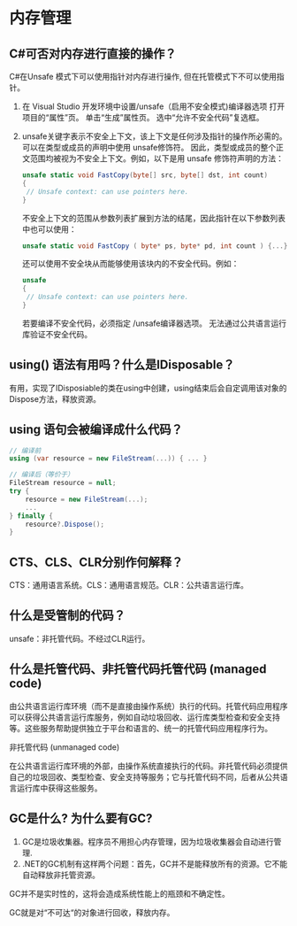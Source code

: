 # 内存管理

## C#可否对内存进行直接的操作？

C#在Unsafe 模式下可以使用指针对内存进行操作, 但在托管模式下不可以使用指针。

1. 在 Visual Studio 开发环境中设置/unsafe（启用不安全模式)编译器选项
   打开项目的“属性”页。
   单击“生成”属性页。
   选中“允许不安全代码”复选框。

2. unsafe关键字表示不安全上下文，该上下文是任何涉及指针的操作所必需的。
   可以在类型或成员的声明中使用 unsafe修饰符。
   因此，类型或成员的整个正文范围均被视为不安全上下文。例如，以下是用 unsafe 修饰符声明的方法：

   ```csharp
   unsafe static void FastCopy(byte[] src, byte[] dst, int count)
   {
   	// Unsafe context: can use pointers here.
   }
   ```

   不安全上下文的范围从参数列表扩展到方法的结尾，因此指针在以下参数列表中也可以使用：
   ```csharp
   unsafe static void FastCopy ( byte* ps, byte* pd, int count ) {...}
   ```

   还可以使用不安全块从而能够使用该块内的不安全代码。例如：
   ```csharp
   unsafe
   {
   	// Unsafe context: can use pointers here.
   }
   ```

   若要编译不安全代码，必须指定 /unsafe编译器选项。
   无法通过公共语言运行库验证不安全代码。

## using() 语法有用吗？什么是IDisposable？

有用，实现了IDisposiable的类在using中创建，using结束后会自定调用该对象的Dispose方法，释放资源。

## using 语句会被编译成什么代码？

```csharp
// 编译前
using (var resource = new FileStream(...)) { ... }

// 编译后（等价于）
FileStream resource = null;
try {
    resource = new FileStream(...);
    ...
} finally {
    resource?.Dispose();
}
```

## CTS、CLS、CLR分别作何解释？

CTS：通用语言系统。CLS：通用语言规范。CLR：公共语言运行库。

## 什么是受管制的代码？

unsafe：非托管代码。不经过CLR运行。

## 什么是托管代码、非托管代码托管代码 (managed code)

由公共语言运行库环境（而不是直接由操作系统）执行的代码。托管代码应用程序可以获得公共语言运行库服务，例如自动垃圾回收、运行库类型检查和安全支持等。这些服务帮助提供独立于平台和语言的、统一的托管代码应用程序行为。

非托管代码 (unmanaged code)

在公共语言运行库环境的外部，由操作系统直接执行的代码。非托管代码必须提供自己的垃圾回收、类型检查、安全支持等服务；它与托管代码不同，后者从公共语言运行库中获得这些服务。

## GC是什么? 为什么要有GC?

1. GC是垃圾收集器。程序员不用担心内存管理，因为垃圾收集器会自动进行管理.
2. .NET的GC机制有这样两个问题：首先，GC并不是能释放所有的资源。它不能自动释放非托管资源。

GC并不是实时性的，这将会造成系统性能上的瓶颈和不确定性。

GC就是对“不可达“的对象进行回收，释放内存。

